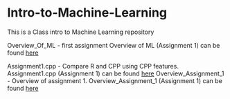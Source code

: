 # Intro-to-Machine-Learning
This is a Class intro to Machine Learning repository

Overview_Of_ML - first assignment
Overview of ML (Assignment 1) can be found [here](Overview_Of_ML.pdf)

Assignment1.cpp - Compare R and CPP using CPP features.
Assignment1.cpp (Assignment 1) can be found [here](Assignment1.cpp)
Overview_Assignment_1 - Overview of assignment 1.
Overview_Assignment_1 (Assignment 1) can be found [here](Overview_Assignment_1.pdf)
